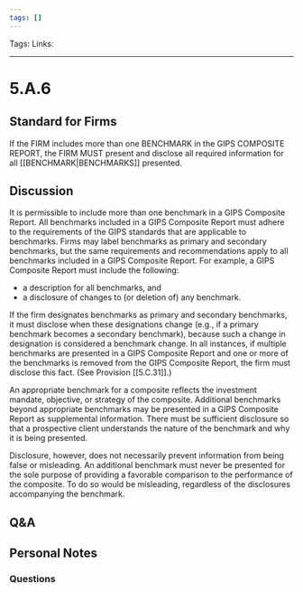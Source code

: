 ```yaml
---
tags: []
---
```

Tags:
Links: 
___
# 5.A.6
## Standard for Firms
If the FIRM includes more than one BENCHMARK in the GIPS COMPOSITE REPORT, the FIRM MUST present and disclose all required information for all [[BENCHMARK|BENCHMARKS]] presented.
## Discussion
It is permissible to include more than one benchmark in a GIPS Composite Report. All benchmarks included in a GIPS Composite Report must adhere to the requirements of the GIPS standards that are applicable to benchmarks. Firms may label benchmarks as primary and secondary benchmarks, but the same requirements and recommendations apply to all benchmarks included in a GIPS Composite Report. For example, a GIPS Composite Report must include the following:
- a description for all benchmarks, and
- a disclosure of changes to (or deletion of) any benchmark.

If the firm designates benchmarks as primary and secondary benchmarks, it must disclose when these designations change (e.g., if a primary benchmark becomes a secondary benchmark), because such a change in designation is considered a benchmark change. In all instances, if multiple benchmarks are presented in a GIPS Composite Report and one or more of the benchmarks is removed from the GIPS Composite Report, the firm must disclose this fact. (See Provision [[5.C.31]].)

An appropriate benchmark for a composite reflects the investment mandate, objective, or strategy of the composite. Additional benchmarks beyond appropriate benchmarks may be presented in a GIPS Composite Report as supplemental information. There must be sufficient disclosure so that a prospective client understands the nature of the benchmark and why it is being presented.

Disclosure, however, does not necessarily prevent information from being false or misleading. An additional benchmark must never be presented for the sole purpose of providing a favorable comparison to the performance of the composite. To do so would be misleading, regardless of the disclosures accompanying the benchmark.
## Q&A

## Personal Notes

### Questions